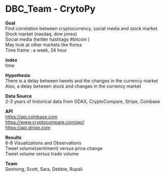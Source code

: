 # DBC_Team - CrytoPy

**Goal**<br />
Find correlation between cryptocurrency, social media and stock market.<br />
Stock market (nasdaq, dow jones)<br />
Social media (twitter hashtags #bitcoin )<br />
May look at other markets like Korea<br />
Time frame : a week, 24 hour<br />

**index**<br />
time<br />

**Hypothesis**<br />
There is a delay between tweets and the changes in the currency market<br />
Also, a delay between stock and changes in the currency market<br />

**Data Source**<br />
2-3 years of historical data from GDAX, CryptoCompare, Stripe, Coinbase<br />

**API**<br />
https://api.coinbase.com <br />
https://www.cryptocompare.com/api/ <br />
https://api.stripe.com <br />
 
**Results**<br />
6-8 Visualizations and Observations<br />
Tweet volume(sentiment) versus price change<br />
Tweet volume versus trade volume <br />

**Team**<br />
Seohong, Scott, Sara, Debbie, Rupali<br />
